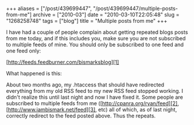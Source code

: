 +++
aliases = ["/post/439699447", "/post/439699447/multiple-posts-from-me"]
archive = ["2010-03"]
date = "2010-03-10T22:05:48"
slug = "1268258748"
tags = ["blog"]
title = "Multiple posts from me"
+++

I have had a couple of people complain about getting repeated blogs posts
from me today, and if this includes you, make sure you are not subscribed
to multiple feeds of mine. You should only be subscribed to one feed and
one feed only:

[http://feeds.feedburner.com/bismarksblog][1]

What happened is this:  

About two months ago, my .htaccess that should have redirected everything
from my old RSS feed to my new RSS feed stopped working.  I didn't realize
this until last night and now I have fixed it.  Some people are subscribed
to multiple feeds from me ([http://cpanra.org/ryan/feed][2],
[http://www.iambismark.net/feed][3], etc) all of which, as of last night,
correctly redirect to the feed posted above. Thus the repeats.

[1]: http://feeds.feedburner.com/bismarksblog
[2]: http://cpanra.org/ryan/feed
[3]: http://www.iambismark.net/feed
